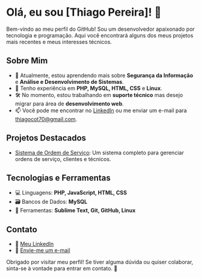 # Olá, eu sou [Thiago Pereira]! 👋

Bem-vindo ao meu perfil do GitHub! Sou um desenvolvedor apaixonado por tecnologia e programação. Aqui você encontrará alguns dos meus projetos mais recentes e meus interesses técnicos.

## Sobre Mim

- 🌱 Atualmente, estou aprendendo mais sobre **Segurança da Informação** e **Análise e Desenvolvimento de Sistemas**.
- 💼 Tenho experiência em **PHP, MySQL, HTML, CSS** e **Linux**.
- 🛠️ No momento, estou trabalhando em **suporte técnico** mas desejo migrar para área de **desenvolvimento web**.
- 📫 Você pode me encontrar no [LinkedIn](https://www.linkedin.com/in/seu-perfil) ou me enviar um e-mail para [thiagocot70@gmail.com](mailto:thiagocot70@gmail.com).

## Projetos Destacados

- [Sistema de Ordem de Serviço](https://github.com/seu-usuario/sistema-ordem-servico): Um sistema completo para gerenciar ordens de serviço, clientes e técnicos.

## Tecnologias e Ferramentas

- 💻 Linguagens: **PHP, JavaScript, HTML, CSS**
- 🗃️ Bancos de Dados: **MySQL**
- 🔧 Ferramentas: **Sublime Text, Git, GitHub, Linux**

## Contato

- 💬 [Meu LinkedIn](https://www.linkedin.com/in/seu-perfil)
- 📧 [Envie-me um e-mail](mailto:thiagocot70@gmail.com)

Obrigado por visitar meu perfil! Se tiver alguma dúvida ou quiser colaborar, sinta-se à vontade para entrar em contato. 🚀


